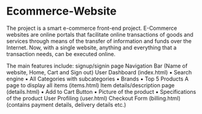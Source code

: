 # Ecommerce-Website
The project is a smart e-commerce front-end project.
E-Commerce websites are online portals that facilitate online transactions of goods and services through
means of the transfer of information and funds over the Internet. Now, with a single website, anything and
everything that a transaction needs, can be executed online.

The main features include:
signup/signin page
Navigation Bar (Name of website, Home, Cart and Sign out)
User Dashboard (index.html)
  ▪ Search engine
  ▪ All Categories with subcategories
  ▪ Brands
  ▪ Top 5 Products
A page to display all items (items.html)
Item details/description page (details.html)
  ▪ Add to Cart Button
  ▪ Picture of the product
  ▪ Specifications of the product
User Profiling (user.html)
Checkout Form (billing.html) (contains payment details, delivery details etc.)
